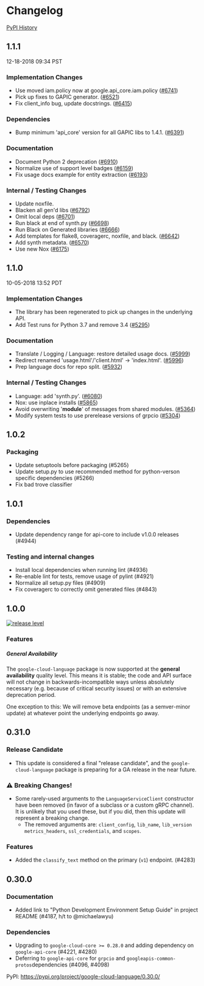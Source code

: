 # Changelog

[PyPI History][1]

[1]: https://pypi.org/project/google-cloud-language/#history

## 1.1.1

12-18-2018 09:34 PST


### Implementation Changes
- Use moved iam.policy now at google.api_core.iam.policy ([#6741](https://github.com/googleapis/google-cloud-python/pull/6741))
- Pick up fixes to GAPIC generator. ([#6521](https://github.com/googleapis/google-cloud-python/pull/6521))
- Fix client_info bug, update docstrings. ([#6415](https://github.com/googleapis/google-cloud-python/pull/6415))

### Dependencies
- Bump minimum 'api_core' version for all GAPIC libs to 1.4.1. ([#6391](https://github.com/googleapis/google-cloud-python/pull/6391))

### Documentation
- Document Python 2 deprecation ([#6910](https://github.com/googleapis/google-cloud-python/pull/6910))
- Normalize use of support level badges ([#6159](https://github.com/googleapis/google-cloud-python/pull/6159))
- Fix usage docs example for entity extraction ([#6193](https://github.com/googleapis/google-cloud-python/pull/6193))

### Internal / Testing Changes
- Update noxfile.
- Blacken all gen'd libs ([#6792](https://github.com/googleapis/google-cloud-python/pull/6792))
- Omit local deps ([#6701](https://github.com/googleapis/google-cloud-python/pull/6701))
- Run black at end of synth.py ([#6698](https://github.com/googleapis/google-cloud-python/pull/6698))
- Run Black on Generated libraries ([#6666](https://github.com/googleapis/google-cloud-python/pull/6666))
- Add templates for flake8, coveragerc, noxfile, and black. ([#6642](https://github.com/googleapis/google-cloud-python/pull/6642))
- Add synth metadata. ([#6570](https://github.com/googleapis/google-cloud-python/pull/6570))
- Use new Nox ([#6175](https://github.com/googleapis/google-cloud-python/pull/6175))

## 1.1.0

10-05-2018 13:52 PDT

### Implementation Changes

- The library has been regenerated to pick up changes in the underlying API.
- Add Test runs for Python 3.7 and remove 3.4 ([#5295](https://github.com/googleapis/google-cloud-python/pull/5295))

### Documentation

- Translate / Logging / Language: restore detailed usage docs. ([#5999](https://github.com/googleapis/google-cloud-python/pull/5999))
- Redirect renamed 'usage.html'/'client.html' -> 'index.html'. ([#5996](https://github.com/googleapis/google-cloud-python/pull/5996))
- Prep language docs for repo split. ([#5932](https://github.com/googleapis/google-cloud-python/pull/5932))

### Internal / Testing Changes

- Language: add 'synth.py'. ([#6080](https://github.com/googleapis/google-cloud-python/pull/6080))
- Nox: use inplace installs ([#5865](https://github.com/googleapis/google-cloud-python/pull/5865))
- Avoid overwriting '__module__' of messages from shared modules. ([#5364](https://github.com/googleapis/google-cloud-python/pull/5364))
- Modify system tests to use prerelease versions of grpcio ([#5304](https://github.com/googleapis/google-cloud-python/pull/5304))

## 1.0.2

### Packaging
- Update setuptools before packaging (#5265)
- Update setup.py to use recommended method for python-verson specific dependencies (#5266)
- Fix bad trove classifier

## 1.0.1

### Dependencies

- Update dependency range for api-core to include v1.0.0 releases (#4944)

### Testing and internal changes

- Install local dependencies when running lint (#4936)
- Re-enable lint for tests, remove usage of pylint (#4921)
- Normalize all setup.py files (#4909)
- Fix coveragerc to correctly omit generated files (#4843)

## 1.0.0

[![release level](https://img.shields.io/badge/release%20level-general%20availability%20%28GA%29-brightgreen.svg?style&#x3D;flat)](https://cloud.google.com/terms/launch-stages)

### Features

##### General Availability

The `google-cloud-language` package is now supported at the **general availability** quality level. This means it is stable; the code and API surface will not change in backwards-incompatible ways unless absolutely necessary (e.g. because of critical security issues) or with an extensive deprecation period.

One exception to this: We will remove beta endpoints (as a semver-minor update) at whatever point the underlying endpoints go away.

## 0.31.0

### Release Candidate

  * This update is considered a final "release candidate", and
    the `google-cloud-language` package is preparing for a GA release
    in the near future.

### :warning: Breaking Changes!

  * Some rarely-used arguments to the `LanguageServiceClient` constructor
    have been removed (in favor of a subclass or a custom gRPC channel).
    It is unlikely that you used these, but if you did, then this update
    will represent a breaking change.
      * The removed arguments are: `client_config`, `lib_name`, `lib_version`
        `metrics_headers`, `ssl_credentials`, and `scopes`.

### Features

  * Added the `classify_text` method on the primary (`v1`) endpoint. (#4283)

## 0.30.0

### Documentation

- Added link to "Python Development Environment Setup Guide" in
  project README (#4187, h/t to @michaelawyu)

### Dependencies

- Upgrading to `google-cloud-core >= 0.28.0` and adding dependency
  on `google-api-core` (#4221, #4280)
- Deferring to `google-api-core` for `grpcio` and
  `googleapis-common-protos`dependencies (#4096, #4098)

PyPI: https://pypi.org/project/google-cloud-language/0.30.0/

